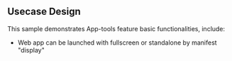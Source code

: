 ## Usecase Design

This sample demonstrates App-tools feature basic functionalities, include:

* Web app can be launched with fullscreen or standalone by manifest "display"
